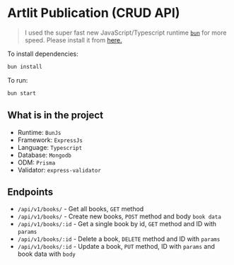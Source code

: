 # Artlit Publication (CRUD API)

> I used the super fast new JavaScript/Typescript runtime [`bun`](https://bun.sh/) for more speed. Please install it from [here.](https://bun.sh/)


To install dependencies:

```bash
bun install
```

To run:

```bash
bun start
```

## What is in the project
- Runtime: `BunJs`
- Framework: `ExpressJs`
- Language: `Typescript`
- Database: `Mongodb`
- ODM: `Prisma`
- Validator: `express-validator`

## Endpoints
- `/api/v1/books/` - Get all books, `GET` method
- `/api/v1/books/` - Create new books, `POST` method and body `book data`
- `/api/v1/books/:id` - Get a single book by id, `GET` method and ID with `params`
- `/api/v1/books/:id` - Delete a book, `DELETE` method and ID with `params`
- `/api/v1/books/:id` - Update a book, `PUT` method, ID with `params` and book data with `body`
